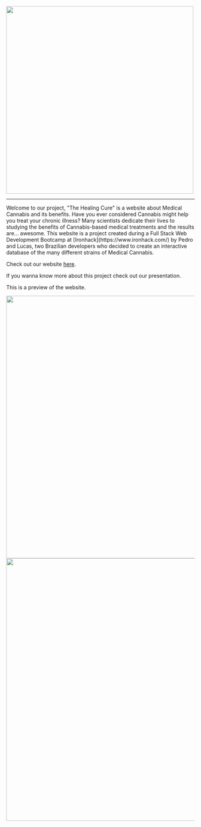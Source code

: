 <div>
<img src="https://user-images.githubusercontent.com/110558791/190454042-4842029d-aba3-4deb-a9ab-01749a46c626.png" width="500px" style={{borderRadius:"10px"}}/>
</div>
<hr>
  Welcome to our project, "The Healing Cure" is a website about Medical Cannabis and its benefits.
  Have you ever considered Cannabis might help you treat your chronic illness? Many scientists dedicate their lives to studying the benefits of Cannabis-based medical treatments and the results are... awesome. 
  This website is a project created during a Full Stack Web Development Bootcamp at  [Ironhack](https://www.ironhack.com/) by Pedro and Lucas, two Brazilian developers who decided to create an interactive database of the many different strains of Medical Cannabis.  

Check out our website [here](https://thehealingcure.netlify.app).

If you wanna know more about this project check out our presentation.

This is a preview of the website.
<div align="center">
<img src="https://user-images.githubusercontent.com/110558791/190453759-720bd8de-0f8c-4742-8d08-c9f3991ee325.png" width="700px"/>
</div>

<div align="center">
<img src="https://user-images.githubusercontent.com/110558791/190453870-7ff9da64-1478-429f-9ba9-d417b9fd5948.png" width="700px"/>
</div>

